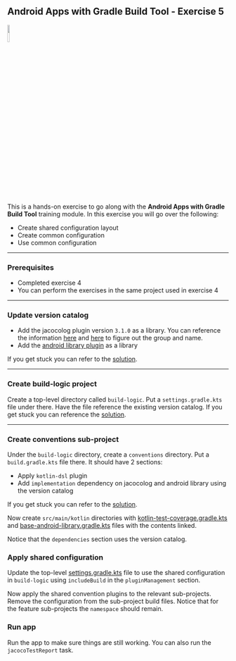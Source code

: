 ## Android Apps with Gradle Build Tool - Exercise 5

<p align="left">
<img width="10%" height="10%" src="https://user-images.githubusercontent.com/120980/174325546-8558160b-7f16-42cb-af0f-511849f22ebc.png">
</p>

This is a hands-on exercise to go along with the
**Android Apps with Gradle Build Tool** training module. In this exercise
you will go over the following:

* Create shared configuration layout
* Create common configuration
* Use common configuration

---
### Prerequisites

* Completed exercise 4
* You can perform the exercises in the same project used in exercise 4

---
### Update version catalog

* Add the jacocolog plugin version `3.1.0` as a library. You can
reference the information
[here](https://plugins.gradle.org/plugin/org.barfuin.gradle.jacocolog) and
[here](https://mvnrepository.com/artifact/org.barfuin.gradle.jacocolog/org.barfuin.gradle.jacocolog.gradle.plugin/3.0.0-RC2) to figure out the group and name.
* Add the [android library plugin](https://maven.google.com/web/index.html?q=android.library.gradle.plugin#com.android.library:com.android.library.gradle.plugin:7.4.1)
as a library

If you get stuck you can refer to the [solution](solution/gradle/libs.versions.toml).

---
### Create build-logic project

Create a top-level directory called `build-logic`. Put a `settings.gradle.kts`
file under there. Have the file reference the existing version catalog. If
you get stuck you can reference the [solution](solution/build-logic/settings.gradle.kts).

---
### Create conventions sub-project

Under the `build-logic` directory, create a `conventions` directory. Put a
`build.gradle.kts` file there. It should have 2 sections:

* Apply `kotlin-dsl` plugin
* Add `implementation` dependency on jacocolog and android library using the version catalog

If you get stuck you can refer to the [solution](solution/build-logic/conventions/build.gradle.kts).

Now create `src/main/kotlin` directories with
[kotlin-test-coverage.gradle.kts](solution/build-logic/conventions/src/main/kotlin/kotlin-test-coverage.gradle.kts)
and
[base-android-library.gradle.kts](solution/build-logic/conventions/src/main/kotlin/base-android-library.gradle.kts)
files with the contents linked.

Notice that the `dependencies` section uses the version catalog.

### Apply shared configuration

Update the top-level [settings.gradle.kts](solution/settings.gradle.kts) file to
use the shared configuration in `build-logic` using `includeBuild` in the
`pluginManagement` section.

Now apply the shared convention plugins to the relevant sub-projects. Remove
the configuration from the sub-project build files. Notice that for the feature
sub-projects the `namespace` should remain.

### Run app

Run the app to make sure things are still working. You can also run the `jacocoTestReport` task.

